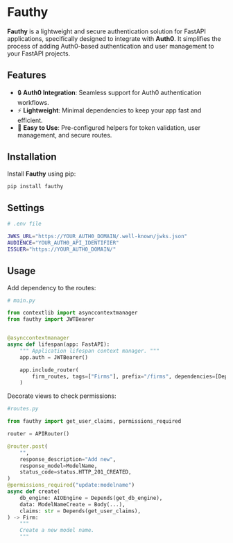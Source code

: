 # Fauthy

**Fauthy** is a lightweight and secure authentication solution for FastAPI applications, specifically designed to integrate with **Auth0**. It simplifies the process of adding Auth0-based authentication and user management to your FastAPI projects.

## Features

- 🔒 **Auth0 Integration**: Seamless support for Auth0 authentication workflows.
- ⚡ **Lightweight**: Minimal dependencies to keep your app fast and efficient.
- 🔧 **Easy to Use**: Pre-configured helpers for token validation, user management, and secure routes.

## Installation

Install **Fauthy** using pip:

```bash
pip install fauthy
```

## Settings

```Bash
# .env file

JWKS_URL="https://YOUR_AUTH0_DOMAIN/.well-known/jwks.json"
AUDIENCE="YOUR_AUTH0_API_IDENTIFIER"
ISSUER="https://YOUR_AUTH0_DOMAIN/"
```

## Usage

Add dependency to the routes:

```python
# main.py

from contextlib import asynccontextmanager
from fauthy import JWTBearer


@asynccontextmanager
async def lifespan(app: FastAPI):
    """ Application lifespan context manager. """
    app.auth = JWTBearer()

    app.include_router(
        firm_routes, tags=["Firms"], prefix="/firms", dependencies=[Depends(app.auth)]
    )
```

Decorate views to check permissions:

```python
#routes.py

from fauthy import get_user_claims, permissions_required

router = APIRouter()

@router.post(
    "",
    response_description="Add new",
    response_model=ModelName,
    status_code=status.HTTP_201_CREATED,
)
@permissions_required("update:modelname")
async def create(
    db_engine: AIOEngine = Depends(get_db_engine),
    data: ModelNameCreate = Body(...),
    claims: str = Depends(get_user_claims),
) -> Firm:
    """
    Create a new model name.
    """
```
